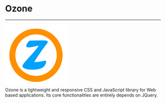 # Ozone
<hr>
<img width="200" src="images/Ozone.png">
<br>
Ozone is a lightweight and responsive CSS and JavaScript library for Web based applications. Its core functionalities are entirely depends on JQuery.
